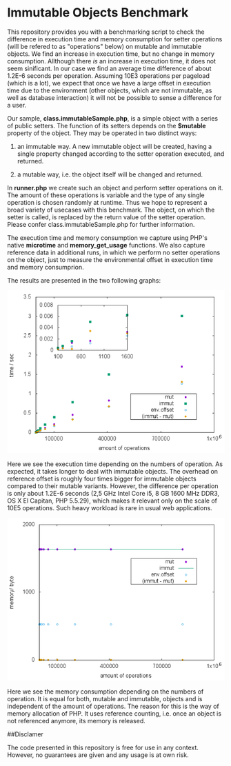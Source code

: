 # Immutable Objects Benchmark

This repository provides you with a benchmarking script to check the difference in execution time and memory consumption for setter operations (will be refered to as "operations" below) on mutable and immutable objects. We find an increase in execution time, but no change in memory consumption. Allthough there _is_ an increase in execution time, it does not seem sinificant. In our case we find an average time difference of about 1.2E-6 seconds per operation. Assuming 10E3 operations per pageload (which is a lot), we expect that once we have a large offset in execution time due to the environment (other objects, which are not immutable, as well as database interaction) it will not be possible to sense a difference for a user.

Our sample, **class.immutableSample.php**, is a simple object with a series of public setters. The function of its setters depends on the **$mutable** property of the object. They may be operated in two distinct ways:

1. an immutable way. A new immutable object will be created, having a single property changed according to the setter operation executed, and returned.

2. a mutable way, i.e. the object itself will be changed and returned.

In **runner.php** we create such an object and perform setter operations on it. The amount of these operations is variable and the type of any single operation is chosen randomly at runtime. Thus we hope to represent a broad variety of usecases with this benchmark. The object, on which the setter is called, is replaced by the return value of the setter operation. Please confer class.immutableSample.php for further information. 

The execution time and memory consumption we capture using PHP's native **microtime** and **memory_get_usage** functions. We also capture reference data in additional runs, in which we perform no setter operations on the object, just to measure the environmental offset in execution time and memory consumprion.

The results are presented in the two following graphs:

![graph of temporal performance](result_t.png "graph of temporal performance")

Here we see the execution time depending on the numbers of operation. As expected, it takes longer to deal with immutable objects. The overhead on reference offset is roughly four times bigger for immutable objects compared to their mutable variants. However, the difference per operation is only about 1.2E-6 seconds (2,5 GHz Intel Core i5, 8 GB 1600 MHz DDR3, OS X El Capitan, PHP 5.5.29), which makes it relevant only on the scale of 10E5 operations. Such heavy workload is rare in usual web applications.

![graph of memory consumption](result_m.png "graph of memory consumption")

Here we see the memory consumption depending on the numbers of operation. It is equal for both, mutable and immutable, objects and is independent of the amount of operations. The reason for this is the way of memory allocation of PHP. It uses reference counting, i.e. once an object is not referenced anymore, its memory is released.

##Disclamer

The code presented in this repository is free for use in any context. However, no guarantees are given and any usage is at own risk.